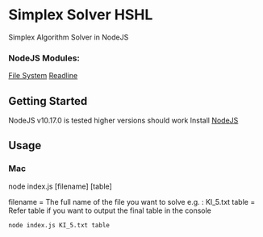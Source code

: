 # Simplex Solver HSHL

Simplex Algorithm Solver in NodeJS
### NodeJS Modules:

[File System](https://nodejs.org/docs/latest-v10.x/api/fs.html)
[Readline](https://nodejs.org/docs/latest-v10.x/api/readline.html)

## Getting Started

NodeJS v10.17.0 is tested higher versions should work 
Install [NodeJS](https://nodejs.org/en/)

## Usage

### Mac 
node index.js [filename] [table]

filename = The full name of the file you want to solve e.g. : KI_5.txt
table = Refer table if you want to output the final table in the console

```node index.js KI_5.txt table```
